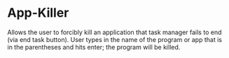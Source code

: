# App-Killer
Allows the user to forcibly kill an application that task manager fails to end (via end task button). User types in the name of the program or app that is in the parentheses and hits enter; the program will be killed.
